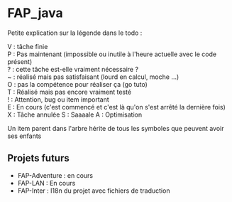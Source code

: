 FAP_java
========

Petite explication sur la légende dans le todo :

V : tâche finie<br />
P : Pas maintenant (impossible ou inutile à l'heure actuelle avec le code présent)<br />
? : cette tâche est-elle vraiment nécessaire ?<br />
~ : réalisé mais pas satisfaisant (lourd en calcul, moche ...)<br />
O : pas la compétence pour réaliser ça (go tuto)<br />
T : Réalisé mais pas encore vraiment testé<br />
! : Attention, bug ou item important<br />
E : En cours (c'est commencé et c'est là qu'on s'est arrêté la dernière fois)<br />
X : Tâche annulée
S : Saaaale
A : Optimisation

Un item parent dans l'arbre hérite de tous les symboles que peuvent avoir ses enfants

Projets futurs
--------------

<ul>
<li>FAP-Adventure : en cours</li>
<li>FAP-LAN : En cours</li>
<li>FAP-Inter : I18n du projet avec fichiers de traduction</li>
</ul>
